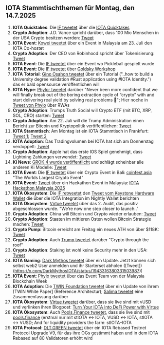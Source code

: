 ## IOTA Stammtischthemen für Montag, den 14.7.2025

1. **IOTA Quicktakes**: Die [IF tweetet](https://x.com/iota/status/1942146819133247679) über die [IOTA Quicktakes](https://youtu.be/OxMddNblHBA)
2. **Crypto Adoption**: J.D. Vance spricht darüber, dass 100 Mio Menschen in der USA Crypto besitzen werden: [Tweet](https://x.com/Vivek4real_/status/1942486229297291625)
3. **IOTA Event**: [Kowei tweetet](https://x.com/kowei1995/status/1942568969136922997) über ein Event in Malaysia am 23. Juli den IOTA Co-hostet
4. **Crypto Adoption**: Der CEO von Robinhood spricht über Tokenisierung: [Tweet](https://x.com/coinbureau/status/1942556830342787473)
5. **IOTA Event**: Die [IF tweetet](https://x.com/iota/status/1942627995274948863) über ein Event wo Pickleball gespielt wurde
6. **IOTA Event**: Die [IF tweetet](https://x.com/iota/status/1942961955309846706) über [Goldsky Workshop](https://www.youtube.com/live/H8FS1vUuRV0)
7. **IOTA Totorial**: [Gino Osahon tweetet](https://x.com/gino_osahon/status/1942834435012833451) über ein Tutorial ("..how to build a University degree validation #Rust application using #IOTA Identity.") das er bald opensource veröffentlichen will
8. **IOTA Hype**: [Phylor tweetet](https://x.com/PhyloIota/status/1942780526357582127) darüber "Never been more confident that we will finally break out of the boring extraction cycle of “crypto” with and start delivering real yield by solving real problems 💪"; Hier noche in [Tweet von Phylo](https://x.com/PhyloIota/status/1942746341660319808) über RWAs
9. **Crypto Adoption**: Trumps Truth Social will Crypto ETF (mit BTC, XRP, SOL, CRO) starten: [Tweet](https://x.com/CryptosR_Us/status/1942566791282032745)
10. **Crypto Adoption**: Am 22. Juli will die Trump Administration einen Bericht zur Bitcoin und Kryptopolitik veröffentlichen: [Tweet](https://x.com/BitcoinMagazine/status/1942230205516616130)
11. **IOTA Stammtisch**: Am Montag ist ein IOTA Stammtisch in Frankfurt: [Tweet 1](https://x.com/Cigamatoi/status/1943006201991827974); [Tweet 2](https://x.com/iotashop/status/1943222696717771208)
12. **IOTA Adoption**: Das Tradingvolumen bei IOTA hat sich am Donnerstag verdoppelt: [Tweet](https://x.com/tanglelytics/status/1943113305687494973)
13. **Crypto Adoption**: Apple hat das erste IOS Spiel genehmigt, dass Lightning Zahlungen verwendet: [Tweet](https://x.com/Vivek4real_/status/1943211361175027861)
14. **Ki News**: [GROK 4 wurde veröffentlicht](https://x.com/xai/status/1943158495588815072) und schlägt scheinbar alle anderen Ki Modelle: [Tweet](https://x.com/deedydas/status/1943190393602068801)
15. **IOTA Event**: Die [IF tweetet](https://x.com/iota/status/1943298880537350653) über ein Crypto Event in Bali: [coinfest.asia](https://coinfest.asia/) "The Worlds Largest Crypto Event"
16. **IOTA Event**: [Tweet](https://x.com/IotaRebased/status/1943295144473542723) über ein Hackathon Event in Malaysia: [IOTA Hackathon Malaysia 2025](https://lu.ma/6d0xwfqw)
17. **IOTA Ökosystem**: Die [IF retweetet](https://x.com/iota/status/1943302321175195843) den [Tweet vom Keystone Hardware Wallet](https://x.com/KeystoneWallet/status/1943297379613933645) die über die IOTA Integration im Nightly Wallet berichten
18. **IOTA Ökosystem**: [Virtue tweetet](https://x.com/Virtue_Money/status/1943324406312222874) über das 2. Audit, das positiv abgeschlossen wurde. "We’re now one step closer to launch.."
19. **Crypto Adoption**: China will Bitcoin und Crypto wieder erlauben: [Tweet](https://x.com/CryptoNewsHntrs/status/1943593008923902045)
20. **Crypto Adoption**: Staaten im mittleren Osten wollen Bitcoin Strategie machen: [Tweet](https://x.com/WatcherGuru/status/1898054900006703511)
21. **Crypto Pump**: Bitcoin erreicht am Freitag ein neues ATH von über $118K: [Tweet](https://x.com/WatcherGuru/status/1943547535957651881)
22. **Crypto Adoption**: Auch [Trump tweetet](https://x.com/BitcoinMagazine/status/1943318586862321891) darüber "Crypto through the roof"
23. **Crypto Adoption**: Staking ist wohl keine Security mehr in den USA: [Tweet](https://x.com/coinbureau/status/1943596132703019506)
24. **IOTA Gaming**: [Dark Mythos tweetet](https://x.com/DarkMythosIOTA/status/1943315981746446584) über ein Update. Jetzt können sich selbst web2 User anmelden und ihr Starterset abholen ([Tweet])(https://x.com/DarkMythosIOTA/status/1943316380331503987))
25. **IOTA Event**: [Phylo tweetet](https://x.com/PhyloIota/status/1943632801804492935) über das Event Team von der Malaysia Blockchain Week
26. **IOTA Adoption**: Die [TWIN Foundation tweetet](https://x.com/TWINGlobalOrg/status/1943661318466044082) über ein Update von ihrem [TWIN White Paper] (Reference Architectur); [Salima tweetet](https://x.com/Salimasbegum/status/1943692253467185214) eine Zusammenfassung darüber
27. **IOTA Ökosystem**: [Virtue tweetet](https://x.com/Virtue_Money/status/1943662347811205166) darüber, dass sie live sind mit vUSD und verlinken ihren Blogpost: [Turn Your IOTA Into DeFi Power with Virtue](https://medium.com/@Virtue_Money/turn-your-iota-into-defi-power-with-virtue-2ba260f7471c)
28. **IOTA Ökosystem**: Auch [Pools.Finance tweetet](https://x.com/PoolsFinance/status/1943679972515676603), dass sie live sind mit [pools.finance](https://www.pools.finance/) (erstmal nur mit stIOTA ↔ IOTA, VUSD ↔ IOTA, stIOTA ↔ VUSD; And for liquidity providers the farm: stIOTA–IOTA
29. **IOTA Protocol**: [DLT.GREEN tweetet](https://x.com/dlt_green/status/1943949766737416331) über ein IOTA Rebased Testnet Protocol Upgrade V9, für das ihre OGs gestimmt haben und in dem IOTA Rebased auf 80 Validatoren erhöht wird
